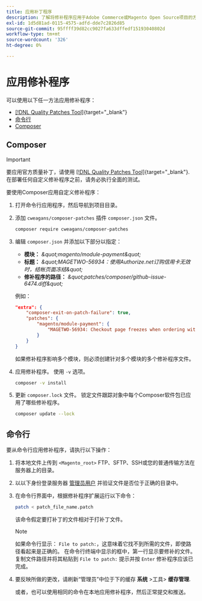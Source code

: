 ```yaml
---
title: 应用补丁程序
description: 了解将修补程序应用于Adobe Commerce或Magento Open Source项目的方法。
exl-id: 1d5d81ad-0115-4575-adfd-dde7c2826d85
source-git-commit: 95ffff39d82cc9027fa633dffedf15193040802d
workflow-type: tm+mt
source-wordcount: '326'
ht-degree: 0%

---
```


# 应用修补程序

可以使用以下任一方法应用修补程序：

- [[!DNL Quality Patches Tool]](https://experienceleague.adobe.com/tools/commerce-quality-patches/index.html){target="_blank"}
- [命令行](../patches/apply.md#command-line)
- [Composer](../patches/apply.md#composer)

## Composer

>[!IMPORTANT]
>
>要应用官方质量补丁，请使用 [[!DNL Quality Patches Tool]](https://experienceleague.adobe.com/tools/commerce-quality-patches/index.html){target="_blank"}. 在部署任何自定义修补程序之前，请务必执行全面的测试。

要使用Composer应用自定义修补程序：

1. 打开命令行应用程序，然后导航到项目目录。
1. 添加 `cweagans/composer-patches` 插件 `composer.json` 文件。

   ```bash
   composer require cweagans/composer-patches
   ```

1. 编辑 `composer.json` 并添加以下部分以指定：
   - **模块：** *\&quot;magento/module-payment\&quot;*
   - **标题：** *\&quot;MAGETWO-56934：使用Authorize.net订购信用卡无效时，结帐页面冻结\&quot;*
   - **修补程序的路径：** *\&quot;patches/composer/github-issue-6474.diff\&quot;*

   例如：

   ```json
   "extra": {
       "composer-exit-on-patch-failure": true,
       "patches": {
           "magento/module-payment": {
               "MAGETWO-56934: Checkout page freezes when ordering with Authorize.net with invalid credit card": "patches/composer/github-issue-6474.diff"
           }
       }
   }
   ```

   如果修补程序影响多个模块，则必须创建针对多个模块的多个修补程序文件。

1. 应用修补程序。 使用 `-v` 选项。

   ```bash
   composer -v install
   ```

1. 更新 `composer.lock` 文件。 锁定文件跟踪对象中每个Composer软件包已应用了哪些修补程序。

   ```bash
   composer update --lock
   ```

## 命令行

要从命令行应用修补程序，请执行以下操作：

1. 将本地文件上传到 `<Magento_root>` FTP、SFTP、SSH或您的普通传输方法在服务器上的目录。
1. 以以下身份登录服务器 [管理员用户](../../configuration/cli/config-cli.md#prerequisites) 并验证文件是否位于正确的目录中。
1. 在命令行界面中，根据修补程序扩展运行以下命令：

   ```bash
   patch < patch_file_name.patch
   ```

   该命令假定要打补丁的文件相对于打补丁文件。

   >[!NOTE]
   >
   >如果命令行显示： `File to patch:`，这意味着它找不到所需的文件，即使路径看起来是正确的。 在命令行终端中显示的框中，第一行显示要修补的文件。 复制文件路径并将其粘贴到 `File to patch:` 提示并按 `Enter` 修补程序应该已完成。

1. 要反映所做的更改，请刷新“管理员”中位于下的缓存 **系统** >工具> **缓存管理**.

   或者，也可以使用相同的命令在本地应用修补程序，然后正常提交和推送。
